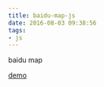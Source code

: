 ```yaml
---
title: baidu-map-js
date: 2016-08-03 09:38:56
tags:
- js
---
```

baidu map
<!--more-->

[demo](http://developer.baidu.com/map/jsdemo-mobile.htm#a1_5)


